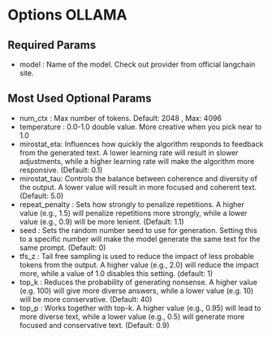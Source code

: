 # Options OLLAMA
## Required Params
- model : Name of the model. Check out provider from official langchain site.

## Most Used Optional Params
- num_ctx : Max number of tokens. Default: 2048 , Max: 4096
- temperature : 0.0-1.0 double value. More creative when you pick near to 1.0
- mirostat_eta: Influences how quickly the algorithm responds to feedback from the generated text. A lower learning rate will result in slower adjustments, while a higher learning rate will make the algorithm more responsive. (Default: 0.1)
- mirostat_tau: Controls the balance between coherence and diversity of the output. A lower value will result in more focused and coherent text. (Default: 5.0)
- repeat_penalty : Sets how strongly to penalize repetitions. A higher value (e.g., 1.5) will penalize repetitions more strongly, while a lower value (e.g., 0.9) will be more lenient. (Default: 1.1)
- seed : Sets the random number seed to use for generation. Setting this to a specific number will make the model generate the same text for the same prompt. (Default: 0)
- tfs_z : Tail free sampling is used to reduce the impact of less probable tokens from the output. A higher value (e.g., 2.0) will reduce the impact more, while a value of 1.0 disables this setting. (default: 1)
- top_k : Reduces the probability of generating nonsense. A higher value (e.g. 100) will give more diverse answers, while a lower value (e.g. 10) will be more conservative. (Default: 40)
- top_p : Works together with top-k. A higher value (e.g., 0.95) will lead to more diverse text, while a lower value (e.g., 0.5) will generate more focused and conservative text. (Default: 0.9)

